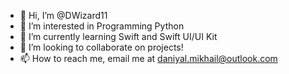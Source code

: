 - 👋 Hi, I’m @DWizard11
- 👀 I’m interested in Programming Python 
- 🌱 I’m currently learning Swift and Swift UI/UI Kit
- 💞️ I’m looking to collaborate on projects!
- 📫 How to reach me, email me at daniyal.mikhail@outlook.com

<!---
DWizard11/DWizard11 is a ✨ special ✨ repository because its `README.md` (this file) appears on your GitHub profile.
You can click the Preview link to take a look at your changes.
--->
